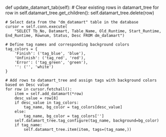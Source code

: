 def update_datamart_tab(self):
    # Clear existing rows in datamart_tree
    for row in self.datamart_tree.get_children():
        self.datamart_tree.delete(row)

    # Select data from the "dm_datamart" table in the database
    cursor = self.conn.execute(
        "SELECT Tb_No, Datamart, Table_Name, Old_Runtime, Start_Runtime, End_Runtime, Rownum, Status, Desc FROM dm_datamart")

    # Define tag names and corresponding background colors
    tag_colors = {
        'Finish': ('tag_blue', 'blue'),
        'Unfinish': ('tag_red', 'red'),
        'Error': ('tag_green', 'green'),
        '': ('', 'white')
    }

    # Add rows to datamart_tree and assign tags with background colors based on Desc value
    for row in cursor.fetchall():
        item = self.add_datamart(*row)
        desc_value = row[8]
        if desc_value in tag_colors:
            tag_name, bg_color = tag_colors[desc_value]
        else:
            tag_name, bg_color = tag_colors['']
        self.datamart_tree.tag_configure(tag_name, background=bg_color)
        if tag_name:
            self.datamart_tree.item(item, tags=(tag_name,))
